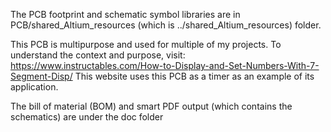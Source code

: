 The PCB footprint and schematic symbol libraries are in PCB/shared_Altium_resources (which is ../shared_Altium_resources) folder.

This PCB is multipurpose and used for multiple of my projects.
To understand the context and purpose, visit:
https://www.instructables.com/How-to-Display-and-Set-Numbers-With-7-Segment-Disp/ 
This website uses this PCB as a timer as an example of its application.

The bill of material (BOM) and smart PDF output (which contains the schematics) are under the doc folder